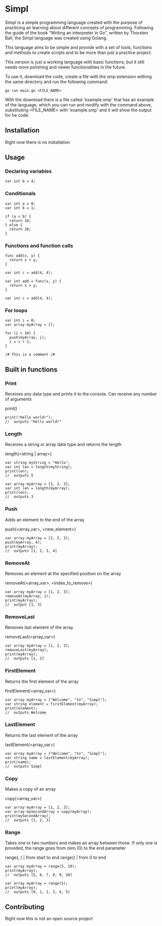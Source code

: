 # Simpl

Simpl is a simple programming language created with the purpose of practicing an learning about different concepts of programming. Following the guide of the book "Writing an interpreter in Go", written by Thorsten Ball, the Simpl language was created using Golang.

This language aims to be simple and provide with a set of tools, functions and methods to create scripts and to be more than just a practice project.

This version is just a working language with basic functions, but it still needs more polishing and newer functionalities in the future.

To use it, download the code, create a file with the smp extension withing the same directory and run the following command:

```
go run main.go <FILE_NAME>
```

With the download there is a file called 'example.smp' that has an example of the language, which you can run and modify with the command above, substituting <FILE_NAME> with 'example.smp' and it will show the output for he code.

## Installation

Right now there is no installation

## Usage

### Declaring variables

```
var int b = 4;
```

### Conditionals

```
var int a = 0;
var int b = 1;

if (a < b) {
  return 10;
} else {
  return 20;
}
```

### Functions and function calls

```
func add(x, y) {
  return x + y;
}

var int c = add(4, 4);
```

```
var int add = func(x, y) {
  return x + y;
}

var int c = add(4, 4);
```

### For loops

```
var int i = 0;
var array myArray = [];

for (i < 10) {
  push(myArray, i);
  i = i + 1;
}
```

```
/# This is a comment /#
```

## Built in functions

### Print

Receives any data type and prints it to the console. Can receive any number of arguments

print(<arg>)

```
print("Hello world!");
//  outputs "Hello world!"
```

### Length

Receives a string or array data type and returns the length

length(<string | array>)

```
var string myString = "Hello";
var int len = length(myString);
print(len);
//  outputs 5
```

```
var array myArray = [1, 2, 3];
var int len = length(myArray);
print(len);
//  outputs 3
```

### Push

Adds an element to the end of the array

push(<array_var>, <new_element>)

```
var array myArray = [1, 2, 3];
push(myArray, 4);
print(myArray);
//  outputs [1, 2, 3, 4]
```

### RemoveAt

Removes an element at the specified position on the array

removeAt(<array_var>, <index_to_remove>)

```
var array myArray = [1, 2, 3];
removeAt(myArray, 1);
print(myArray);
//  output [1, 3]
```

### RemoveLast

Removes last element of the array

removeLast(<array_var>)

```
var array myArray = [1, 2, 3];
removeLast(myArray);
print(myArray);
//  outputs [1, 2]
```

### FirstElement

Returns the first element of the array

firstElement(<array_var>)

```
var array myArray = ["Welcome", "to", "Simpl"];
var string element = firstElement(myArray);
print(element);
//  outputs Welcome
```

### LastElement

Returns the last element of the array

lastElement(<array_var>)

```
var array myArray = ["Welcome", "to", "Simpl"];
var string name = lastElement(myArray);
print(name);
//  outputs Simpl
```

### Copy

Makes a copy of an array

copy(<array_var>)

```
var array myArray = [1, 2, 3];
var array mySecondArray = copy(myArray);
print(mySecondArray);
//  outputs [1, 2, 3]
```

### Range

Takes one or two numbers and makes an array between those. If only one is provided, the range goes from zero (0) to the end parameter

range(<start>, <end>) | from start to end
range(<end>) | from 0 to end

```
var array myArray = range(5, 10);
print(myArray);
//  outputs [5, 6, 7, 8, 9, 10]
```

```
var array myArray = range(5);
print(myArray);
//  outputs [0, 1, 2, 3, 4, 5]
```

## Contributing

Right now this is not an open source project
